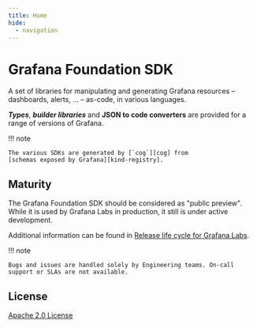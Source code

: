 ```yaml
---
title: Home
hide:
  - navigation
---
```


# Grafana Foundation SDK

A set of libraries for manipulating and generating Grafana resources
– dashboards, alerts, … – as-code, in various languages.

**_Types_**, **_builder libraries_** and **JSON to code converters** are
provided for a range of versions of Grafana.

!!! note

    The various SDKs are generated by [`cog`][cog] from
    [schemas exposed by Grafana][kind-registry].

## Maturity

The Grafana Foundation SDK should be considered as "public preview". While it is used by Grafana Labs in production, it still is under active development.

Additional information can be found in [Release life cycle for Grafana Labs](https://grafana.com/docs/release-life-cycle/).

!!! note

    Bugs and issues are handled solely by Engineering teams. On-call support or SLAs are not available.

## License

[Apache 2.0 License](https://www.apache.org/licenses/LICENSE-2.0)

[cog]: <https://github.com/grafana/cog>
[kind-registry]: <https://github.com/grafana/kind-registry>
